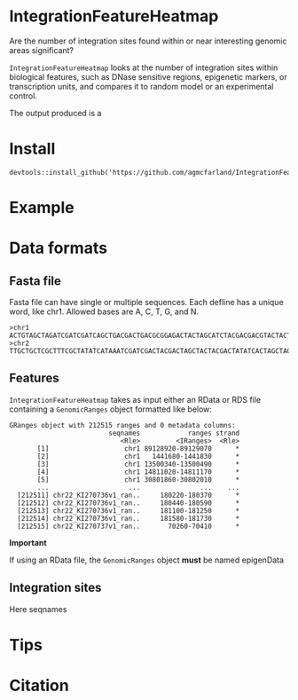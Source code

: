 
# IntegrationFeatureHeatmap

Are the number of integration sites found within or near interesting genomic areas significant? 

`IntegrationFeatureHeatmap` looks at the number of integration sites within biological features, such as DNase sensitive regions, epigenetic markers, or transcription units, and compares it to random model or an experimental control.

The output produced is a 


# Install

```
devtools::install_github('https://github.com/agmcfarland/IntegrationFeatureHeatmap')
```


# Example



# Data formats

## Fasta file

Fasta file can have single or multiple sequences. Each defline has a unique word, like chr1. Allowed bases are A, C, T, G, and N.

```
>chr1
ACTGTAGCTAGATCGATCGATCAGCTGACGACTGACGCGGAGACTACTAGCATCTACGACGACGTACTACTACGATCATCAGCTACGACG
>chr2
TTGCTGCTCGCTTTCGCTATATCATAAATCGATCGACTACGACTAGCTACTACGACTATATCACTAGCTAGCTAGTGTAGCTAGCTACAC
```

## Features

`IntegrationFeatureHeatmap` takes as input either an RData or RDS file containing a `GenomicRanges` object formatted like below:

```
GRanges object with 212515 ranges and 0 metadata columns:
                         seqnames            ranges strand
                            <Rle>         <IRanges>  <Rle>
       [1]                   chr1 89128920-89129070      *
       [2]                   chr1   1441680-1441830      *
       [3]                   chr1 13500340-13500490      *
       [4]                   chr1 14811020-14811170      *
       [5]                   chr1 30801860-30802010      *
       ...                    ...               ...    ...
  [212511] chr22_KI270736v1_ran..     180220-180370      *
  [212512] chr22_KI270736v1_ran..     180440-180590      *
  [212513] chr22_KI270736v1_ran..     181100-181250      *
  [212514] chr22_KI270736v1_ran..     181580-181730      *
  [212515] chr22_KI270737v1_ran..       70260-70410      *

```

**Important**

If using an RData file, the `GenomicRanges` object **must** be named epigenData

## Integration sites


Here seqnames 


# Tips






# Citation